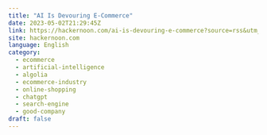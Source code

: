 ```yaml
---
title: "AI Is Devouring E-Commerce"
date: 2023-05-02T21:29:45Z
link: https://hackernoon.com/ai-is-devouring-e-commerce?source=rss&utm_medium=RSS&utm_source=news.12bit.vn
site: hackernoon.com
language: English
category:
  - ecommerce
  - artificial-intelligence
  - algolia
  - ecommerce-industry
  - online-shopping
  - chatgpt
  - search-engine
  - good-company
draft: false
---
```

